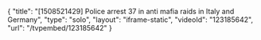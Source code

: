 {
    "title": "[1508521429] Police arrest 37 in anti mafia raids in Italy and Germany",
    "type": "solo",
    "layout": "iframe-static",
    "videoId": "123185642",
    "url": "\/tvpembed\/123185642"
}